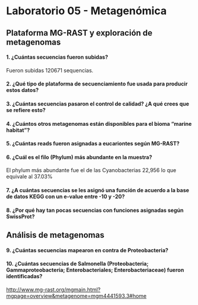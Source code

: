 # Laboratorio 05 - Metagenómica
## Plataforma MG-RAST y exploración de metagenomas
#### 1. ¿Cuántas secuencias fueron subidas?
Fueron subidas 120671 sequencias.
#### 2. ¿Qué tipo de plataforma de secuenciamiento fue usada para producir estos datos?

#### 3. ¿Cuántas secuencias pasaron el control de calidad? ¿A qué crees que se refiere esto?

#### 4. ¿Cuántos otros metagenomas están disponibles para el bioma “marine habitat”?

#### 5. ¿Cuántas reads fueron asignadas a eucariontes según MG-RAST?

#### 6. ¿Cuál es el filo (Phylum) más abundante en la muestra?
El phylum más abundante fue el de las Cyanobacterias  22,956 lo que equivale al 37.03%
#### 7. ¿A cuántas secuencias se les asignó una función de acuerdo a la base de datos KEGG con un e-value entre -10 y -20?

#### 8. ¿Por qué hay tan pocas secuencias con funciones asignadas según SwissProt?

## Análisis de metagenomas
#### 9. ¿Cuántas secuencias mapearon en contra de Proteobacteria?

#### 10. ¿Cuántas secuencias de Salmonella (Proteobacteria; Gammaproteobacteria; Enterobacteriales; Enterobacteriaceae) fueron identificadas?

http://www.mg-rast.org/mgmain.html?mgpage=overview&metagenome=mgm4441593.3#home
